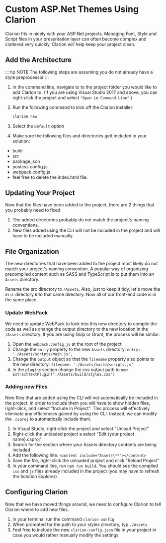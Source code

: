 # Custom ASP.Net Themes Using Clarion

Clarion fits in nicely with your ASP.Net projects. Managing Font, Style and Script files in your presentation layer can often become complex and cluttered very quickly. Clarion will help keep your project clean.

## Add the Architecture

::: tip NOTE
The following steps are assuming you do not already have a style preprocessor 
:::

1. In the command line, navigate to to the project folder you would like to add Clarion to. (If you are using Visual Studio 2017 and above, you can right-click the project and select `"Open in Command Line"`.)

2. Run the following command to kick off the Clarion installer:

   ```bash
   clarion new
   ```
3. Select the `Default` option
4. Make sure the following files and directories gett included in your solution:
  - build
  - src
  - package.json
  - postcss.config.js
  - webpack.config.js
  - feel free to delete the index.html file.

## Updating Your Project

Now that the files have been added to the project, there are 2 things that you probably need to fixed:

1. The added directories probably do not match the project's naming conventions.
2. New files added using the CLI will not be included in the project and will have to be included manually.

## File Organization

The new directories that have been added to the project most likely do not match your project's naming convention. A popular way of organizing precompiled content such as SASS and TypeScript is to put them into an `Assets` directory.

Rename the src directory to `/Assets`. Also, just to keep it tidy, let's move the `dist` directory into that same directory. Now all of our front-end code is in the same place.

### Update WebPack
We need to update WebPack to look into this new directory to compile the code as well as change the output directory to the new location in the `/Assets` directory. If you are using Gulp or Grunt, the process will be similar.

1. Open the `webpack.config.js` at the root of the project
2. Change the `entry` property to the new `Assets` directory: `entry: './Assets/scripts/main.js',`
3. Change the `output` object so that the `filename` property also points to the new directory: `filename: './Assets/build/scripts.js'`
4. In the `plugins` section change the css output path to `new ExtractTextPlugin("./Assets/build/styles.css")`

### Adding new Files
New files that are added using the CLI will not automatically be included in the project. In order to include them you will have to show hidden files, right-click, and select "Include In Project". This process will effectively eliminate any efficiencies gained by using the CLI. Instead, we can modify the `.csproj` to automatically include them.

1. In Visual Studio, right-click the project and select "Unload Project"
2. Right-click the unloaded project a select "Edit {your project name}.csproj"
3. Search for the section where your Assets directory contents are being included
4. Add the following line: `<content include="Assets\**"></content>`
5. Save the file, right-click the unloaded project and click "Reload Project"
6. In your command line, run `npm run build`. You should see the compiled `css` and `js` files already included in the project (you may have to refresh the Solution Explorer)

## Configuring Clarion

Now that we have moved things around, we need to configure Clarion to tell Clarion where to add new files.

1. In your terminal run the command `clarion config`
2. When prompted for the path to your styles directory, typ `./Assets`
3. Feel free to include the new `clarion-config.json` file in your project in case you would rather manually modify the settings

